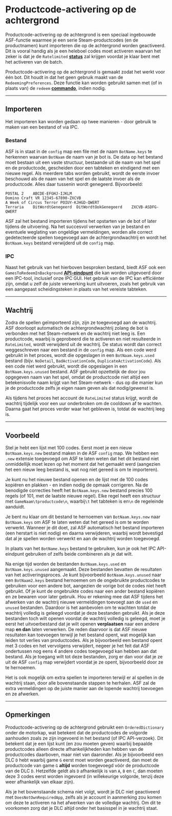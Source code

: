 # Productcode-activering op de achtergrond

Productcode-activering op de achtergrond is een speciaal ingebouwde ASF-functie waarmee je een serie Steam-productcodes (en de productnamen) kunt importeren die op de achtergrond worden geactiveerd. Dit is vooral handig als je een heleboel codes moet activeren waarvan het zeker is dat je de `Ratelimited` **[status](https://github.com/JustArchi/ArchiSteamFarm/wiki/FAQ#what-is-the-meaning-of-status-when-redeeming-a-key)** zal krijgen voordat je klaar bent met het activeren van de batch.

Productcode-activering op de achtergrond is gemaakt zodat het werkt voor één bot. Dit houdt in dat het geen gebruik maakt van de `RedeemingPreferences`. Deze functie kan worden gebruikt samen met (of in plaats van) de `redeem` **[commando](https://github.com/JustArchi/ArchiSteamFarm/wiki/Commands)**, indien nodig.

* * *

## Importeren

Het importeren kan worden gedaan op twee manieren - door gebruik te maken van een bestand of via IPC.

### Bestand

ASF is in staat in de `config` map een file met de naam `BotName.keys` te herkennen waarvan `BotNaam` de naam van je bot is. De data op het bestand moet bestaan uit een vaste structuur, bestaande uit de naam van het spel en de productcode, gescheiden door een tabteken en eindigend met een nieuwe regel. Als meerdere tabs worden gebruikt, wordt de eerste invoer beschouwd als de naam van het spel en de laatste invoer als de productcode. Alles daar tussenin wordt genegeerd. Bijvoorbeeld:

    POSTAL 2    ABCDE-EFGHJ-IJKLM
    Domino Craft VR 12345-67890-ZXCVB
    A Week of Circus Terror POIUY-KJHGD-QWERT
    Terraria    DitWordtGenegeerd  DitWordtOokGenegeerd    ZXCVB-ASDFG-QWERT
    

ASF zal het bestand importeren tijdens het opstarten van de bot of later tijdens de uitvoering. Na het succesvol verwerken van je bestand en eventuele weglating van ongeldige vermeldingen, worden alle correct gedetecteerde spellen toegevoegd aan de achtergrondwachtrij en wordt het `BotNaam.keys` bestand verwijderd uit de `config` map.

### IPC

Naast het gebruik van het hierboven besproken bestand, biedt ASF ook een `GamesToRedeemInBackground` **[API-eindpunt](https://github.com/JustArchi/ArchiSteamFarm/wiki/IPC#post-apigamestoredeeminbackgroundbotname)** die kan worden uitgevoerd door een IPC-tool, inclusief onze IPC GUI. Het gebruik van de IPC kan efficiënter zijn, omdat u zelf de juiste verwerking kunt uitvoeren, zoals het gebruik van een aangepast scheidingsteken in plaats van het vereiste tabteken.

* * *

## Wachtrij

Zodra de spellen geïmporteerd zijn, zijn ze toegevoegd aan de wachtrij. ASF doorloopt automatisch de achtergrondwachtrij zolang de bot is verbonden met het Steam-netwerk en de wachtrij niet leeg is. Een productcode, waarbij is geprobeerd die te activeren en niet resulteerde in `RateLimited`, wordt verwijderd uit de wachtrij. De status wordt dan correct weggeschreven naar een bestand in de `config` map. Als een code werd gebruikt in het proces, wordt die opgeslagen in een `BotNaam.keys.used` bestand (bijv. `NoDetail`, `BadActivationCode`, `DuplicateActivationCode`). Als een code niet werd gebruikt, wordt die opgeslagen in een `BotNaam.keys.unused` bestand. ASF gebruikt opzettelijk de door jou opgegeven naam van het spel, omdat de productcode niet altijd een betekenisvolle naam krijgt van het Steam-netwerk - dus op die manier kun je de productcode zelfs je eigen naam geven als dat nodig/gewenst is.

Als tijdens het proces het account de `RateLimited` status krijgt, wordt de wachtrij tijdelijk voor een uur onderbroken om de cooldown af te wachten. Daarna gaat het proces verder waar het gebleven is, totdat de wachtrij leeg is.

* * *

## Voorbeeld

Stel je hebt een lijst met 100 codes. Eerst moet je een nieuw `BotNaam.keys.new` bestand maken in de ASF `config` map. We hebben een `.new` extensie toegevoegd om ASF te laten weten dat het dit bestand niet onmiddellijk moet lezen op het moment dat het gemaakt werd (aangezien het een nieuw leeg bestand is, wat nog niet gereed is om te importeren).

Je kunt nu het nieuwe bestand openen en de lijst met de 100 codes kopiëren en plakken - en indien nodig de opmaak corrigeren. Na de benodigde correcties heeft het `BotNaam.keys.new` bestand precies 100 regels (of 101, met de laatste nieuwe regel). Elke regel heeft een structuur met `GameNaam\tproductcode\n`, waarbij`\t` het tabteken is en`\n` de regeleinde aanduidt.

Je bent nu klaar om dit bestand te hernoemen van `BotNaam.keys.new` naar `BotNaam.keys` om ASF te laten weten dat het gereed is om te worden verwerkt. Wanneer je dit doet, zal ASF automatisch het bestand importeren (een herstart is niet nodig) en daarna verwijderen, waarbij wordt bevestigd dat al je spellen worden verwerkt en aan de wachtrij worden toegevoegd.

In plaats van het `BotName.keys` bestand te gebruiken, kun je ook het IPC API-eindpunt gebruiken of zelfs beide combineren als je dat wilt.

Na enige tijd worden de bestanden `BotNaam.keys.used` en `BotNaam.keys.unused` aangemaakt. Deze bestanden bevatten de resultaten van het activeringsproces. Je kunt bijvoorbeeld `BotNaam.keys.unused` naar een `BotNaam2.keys` bestand hernoemen om de ongebruikte productcodes te gebruiken voor een andere bot, aangezien de vorige bot de codes niet heeft gebruikt. Of je kunt de ongebruikte codes naar een ander bestand kopiëren en ze bewaren voor later gebruik. Hou er rekening mee dat ASF tijdens het afwerken van de wachtrij nieuwe vermeldingen toevoegt aan de `used` en `unused` bestanden. Daardoor is het aanbevolen om te wachten totdat de wachtrij volledig is geleegd voordat je deze bestanden gebruikt. Als je deze bestanden toch wilt openen voordat de wachtrij volledig is geleegd, moet je eerst het uitvoerbestand dat je wilt openen **verplaatsen** naar een andere map **en dan** laten verwerken. De reden daarvoor is dat ASF nieuwe resultaten kan toevoegen terwijl je het bestand opent, wat mogelijk kan leiden tot verlies van productcodes. Als je bijvoorbeeld een bestand opent met 3 codes en het vervolgens verwijdert, negeer je het feit dat ASF ondertussen nog eens 4 andere codes toegevoegd kan hebben aan dat bestand. Als je toegang wilt tot deze bestanden, zorg er dan voor dat je ze uit de ASF `config` map verwijdert voordat je ze opent, bijvoorbeeld door ze te hernoemen.

Het is ook mogelijk om extra spellen te importeren terwijl er al spellen in de wachtrij staan, door alle bovenstaande stappen te herhalen. ASF zal de extra vermeldingen op de juiste manier aan de lopende wachtrij toevoegen en ze afwerken.

* * *

## Opmerkingen

Productcode-activering op de achtergrond gebruikt een `OrderedDictionary` onder de motorkap, wat betekent dat de productcodes de volgorde aanhouden zoals ze zijn ingevoerd in het bestand (of IPC API-verzoek). Dit betekent dat je een lijst kunt (en zou moeten geven) waarbij bepaalde productcodes alleen directe afhankelijkheden kan hebben van de productcodes daarboven, maar niet van daaronder. Als je bijvoorbeeld een DLC `D` hebt waarbij game `G` eerst moet worden geactiveerd, dan moet de productcode van game `G` **altijd** worden toegevoegd vóór de productcode van de DLC `D`. Hetzelfde geldt als `D` afhankelijk is van `A`, `B` en `C`, dan moeten deze 3 codes eerst worden ingevoerd (in willekeurige volgorde, tenzij deze weer afhankelijk van elkaar zijn).

Als je het bovenstaande schema niet volgt, wordt je DLC niet geactiveerd met `DoesNotOwnRequiredApp`, zelfs als je account in aanmerking zou komen om deze te activeren na het afwerken van de volledige wachtrij. Om dit te voorkomen zorg dat je DLC altijd onder het basisspel in je wachtrij staat.
